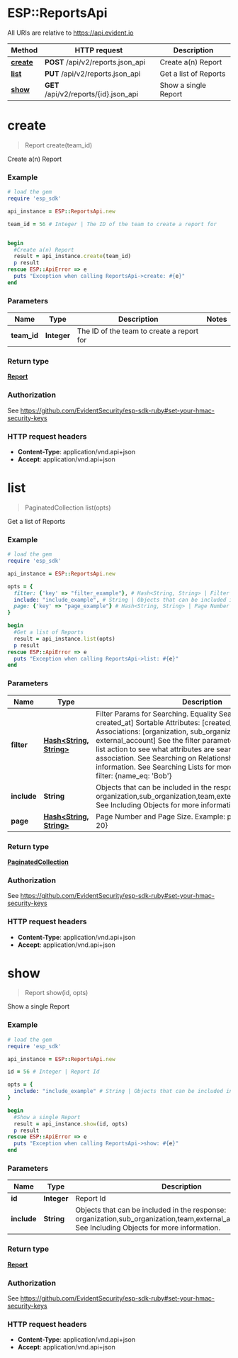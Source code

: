 # ESP::ReportsApi

All URIs are relative to https://api.evident.io

Method | HTTP request | Description
------------- | ------------- | -------------
[**create**](ReportsApi.md#create) | **POST** /api/v2/reports.json_api | Create a(n) Report
[**list**](ReportsApi.md#list) | **PUT** /api/v2/reports.json_api | Get a list of Reports
[**show**](ReportsApi.md#show) | **GET** /api/v2/reports/{id}.json_api | Show a single Report


# **create**
> Report create(team_id)

Create a(n) Report

### Example
```ruby
# load the gem
require 'esp_sdk'

api_instance = ESP::ReportsApi.new

team_id = 56 # Integer | The ID of the team to create a report for


begin
  #Create a(n) Report
  result = api_instance.create(team_id)
  p result
rescue ESP::ApiError => e
  puts "Exception when calling ReportsApi->create: #{e}"
end
```

### Parameters

Name | Type | Description  | Notes
------------- | ------------- | ------------- | -------------
 **team_id** | **Integer**| The ID of the team to create a report for | 

### Return type

[**Report**](Report.md)

### Authorization

See https://github.com/EvidentSecurity/esp-sdk-ruby#set-your-hmac-security-keys

### HTTP request headers

 - **Content-Type**: application/vnd.api+json
 - **Accept**: application/vnd.api+json



# **list**
> PaginatedCollection list(opts)

Get a list of Reports

### Example
```ruby
# load the gem
require 'esp_sdk'

api_instance = ESP::ReportsApi.new

opts = { 
  filter: {'key' => "filter_example"}, # Hash<String, String> | Filter Params for Searching.  Equality Searchable Attributes: [id, created_at]   Sortable Attributes: [created_at, id] Searchable Associations: [organization, sub_organization, team, external_account] See the filter parameter of the association's list action to see what attributes are searchable on each association. See Searching on Relationships for more information. See Searching Lists for more information. Example: filter: {name_eq: 'Bob'}
  include: "include_example", # String | Objects that can be included in the response:  organization,sub_organization,team,external_account,alerts,stat  See Including Objects for more information.
  page: {'key' => "page_example"} # Hash<String, String> | Page Number and Page Size.  Example: page: {number: 1, size: 20}
}

begin
  #Get a list of Reports
  result = api_instance.list(opts)
  p result
rescue ESP::ApiError => e
  puts "Exception when calling ReportsApi->list: #{e}"
end
```

### Parameters

Name | Type | Description  | Notes
------------- | ------------- | ------------- | -------------
 **filter** | [**Hash&lt;String, String&gt;**](String.md)| Filter Params for Searching.  Equality Searchable Attributes: [id, created_at]   Sortable Attributes: [created_at, id] Searchable Associations: [organization, sub_organization, team, external_account] See the filter parameter of the association&#39;s list action to see what attributes are searchable on each association. See Searching on Relationships for more information. See Searching Lists for more information. Example: filter: {name_eq: &#39;Bob&#39;} | [optional] 
 **include** | **String**| Objects that can be included in the response:  organization,sub_organization,team,external_account,alerts,stat  See Including Objects for more information. | [optional] 
 **page** | [**Hash&lt;String, String&gt;**](String.md)| Page Number and Page Size.  Example: page: {number: 1, size: 20} | [optional] 

### Return type

[**PaginatedCollection**](PaginatedCollection.md)

### Authorization

See https://github.com/EvidentSecurity/esp-sdk-ruby#set-your-hmac-security-keys

### HTTP request headers

 - **Content-Type**: application/vnd.api+json
 - **Accept**: application/vnd.api+json



# **show**
> Report show(id, opts)

Show a single Report

### Example
```ruby
# load the gem
require 'esp_sdk'

api_instance = ESP::ReportsApi.new

id = 56 # Integer | Report Id

opts = { 
  include: "include_example" # String | Objects that can be included in the response:  organization,sub_organization,team,external_account,alerts,stat  See Including Objects for more information.
}

begin
  #Show a single Report
  result = api_instance.show(id, opts)
  p result
rescue ESP::ApiError => e
  puts "Exception when calling ReportsApi->show: #{e}"
end
```

### Parameters

Name | Type | Description  | Notes
------------- | ------------- | ------------- | -------------
 **id** | **Integer**| Report Id | 
 **include** | **String**| Objects that can be included in the response:  organization,sub_organization,team,external_account,alerts,stat  See Including Objects for more information. | [optional] 

### Return type

[**Report**](Report.md)

### Authorization

See https://github.com/EvidentSecurity/esp-sdk-ruby#set-your-hmac-security-keys

### HTTP request headers

 - **Content-Type**: application/vnd.api+json
 - **Accept**: application/vnd.api+json



